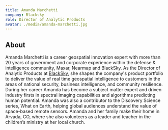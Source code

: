 ```yaml
---
title: Amanda Marchetti
company: Blacksky
role: Director of Analytic Products
avatar: ./media/amanda-marchetti.jpg
---
```

## About

Amanda Marchetti is a career geospatial innovation expert with more than 20 years of government and corporate experience within the defense & intelligence community, Maxar, Nearmap and BlackSky. As the Director of Analytic Products at [BlackSky](https://www.blacksky.com/), she shapes the company's product portfolio to deliver the value of real time geospatial intelligence to customers in the areas of national security, business intelligence, and community resilience. During her career Amanda has become a subject matter expert and driven industry firsts in spectral imaging capabilities and algorithms predicting human potential. Amanda was also a contributor to the Discovery Science series, What on Earth, helping global audiences understand the value of space-based remote sensors. Amanda and her family make their home in Arvada, CO, where she also volunteers as a leader and teacher in the children’s ministry at her local church.